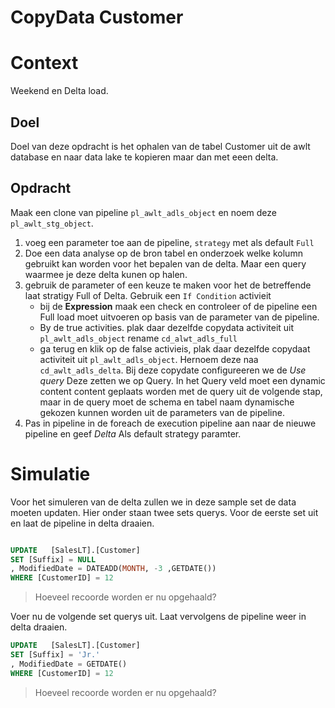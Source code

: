 # CopyData Customer

# Context 
Weekend en Delta load.


## Doel
Doel van deze opdracht is het ophalen van de tabel Customer uit de awlt database en naar data lake te kopieren maar dan met eeen delta.




## Opdracht

Maak een clone van pipeline ```pl_awlt_adls_object``` en noem deze ```pl_awlt_stg_object```.

1. voeg een parameter toe aan de pipeline, ```strategy``` met als default ```Full```
2. Doe een data analyse op de bron tabel en onderzoek welke kolumn gebruikt kan worden voor het bepalen van de delta. Maar een query waarmee je deze delta kunen op halen.
3. gebruik de parameter of een keuze te maken voor het de betreffende laat stratigy Full of Delta. Gebruik een ```If Condition``` activieit
    * bij de **Expression** maak een check en controleer of de pipeline een Full load moet uitvoeren op basis van de parameter van de pipeline.
    * By de true activities. plak daar dezelfde copydata activiteit uit ```pl_awlt_adls_object``` rename ```cd_alwt_adls_full``` 
    * ga terug en klik op de false activieis, plak daar dezelfde copydaat activiteit uit ```pl_awlt_adls_object```. Hernoem deze naa ```cd_awlt_adls_delta```. Bij deze copydate configureeren we de *Use query* Deze zetten we op Query. In het Query veld moet een  dynamic content content geplaats worden met de query uit de volgende stap, maar in de query moet de schema en tabel naam dynamische gekozen kunnen worden uit de parameters van de pipeline.
4.  Pas in pipeline in de foreach de execution pipeline aan naar de nieuwe pipeline en geef *Delta* Als default strategy paramter.

# Simulatie
Voor het simuleren van de delta zullen we in deze sample set de data moeten updaten.
Hier onder staan twee sets querys. Voor de eerste set uit en laat de pipeline in delta draaien.

```sql

UPDATE   [SalesLT].[Customer]
SET [Suffix] = NULL
, ModifiedDate = DATEADD(MONTH, -3 ,GETDATE())
WHERE [CustomerID] = 12

```

> Hoeveel recoorde worden er nu opgehaald?

Voer nu de volgende set querys uit. Laat vervolgens de pipeline weer in delta draaien.

```sql
UPDATE   [SalesLT].[Customer]
SET [Suffix] = 'Jr.'
, ModifiedDate = GETDATE()
WHERE [CustomerID] = 12
```

> Hoeveel recoorde worden er nu opgehaald?
